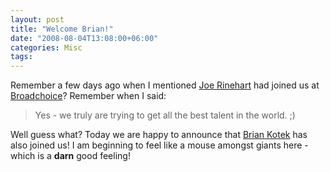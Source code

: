```yaml
---
layout: post
title: "Welcome Brian!"
date: "2008-08-04T13:08:00+06:00"
categories: Misc 
tags: 
---
```


Remember a few days ago when I mentioned <a href="http://www.raymondcamden.com/index.cfm/2008/7/24/Welcome-Joe">Joe Rinehart</a> had joined us at <a href="http://www.broadchoice.com">Broadchoice</a>? Remember when I said:

<blockquote>
<p>
Yes - we truly are trying to get all the best talent in the world. ;)
</p>
</blockquote>

Well guess what? Today we are happy to announce that <a href="http://www.briankotek.com/blog/index.cfm/2008/8/4/Brian-Kotek-Joins-Broadchoice-Inc">Brian Kotek</a> has also joined us! I am beginning to feel like a mouse amongst giants here - which is a <b>darn</b> good feeling!